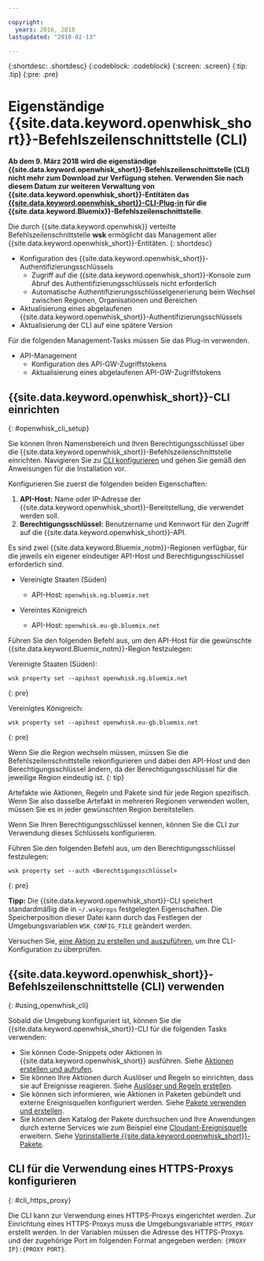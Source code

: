 ```yaml
---

copyright:
  years: 2016, 2018
lastupdated: "2018-02-13"

---
```


{:shortdesc: .shortdesc}
{:codeblock: .codeblock}
{:screen: .screen}
{:tip: .tip}
{:pre: .pre}

# Eigenständige {{site.data.keyword.openwhisk_short}}-Befehlszeilenschnittstelle (CLI)

**Ab dem 9. März 2018 wird die eigenständige {{site.data.keyword.openwhisk_short}}-Befehlszeilenschnittstelle (CLI) nicht mehr zum Download zur Verfügung stehen. Verwenden Sie nach diesem Datum zur weiteren Verwaltung von {{site.data.keyword.openwhisk_short}}-Entitäten das [{{site.data.keyword.openwhisk_short}}-CLI-Plug-in](./bluemix_cli.html) für die {{site.data.keyword.Bluemix}}-Befehlszeilenschnittstelle**.

Die durch {{site.data.keyword.openwhisk}} verteilte Befehlszeilenschnittstelle **wsk** ermöglicht das Management aller {{site.data.keyword.openwhisk_short}}-Entitäten.
{: shortdesc}

<!--
This service is deprecated: All instances of this service are deprecated. Existing instances can be used until 09 December 2016. For more information, see the [deprecation announcement blog](http://www.com){: new_window}.
{:deprecated}

IBM recommends that you use the new [{{site.data.keyword.openwhisk_short}} plug-in for the {{site.data.keyword.Bluemix_notm}} CLI](./bluemix_cli.html) to manage {{site.data.keyword.openwhisk_short}} entities. The following management tasks are easier if you use the plugin.
{: tip}
-->

* Konfiguration des {{site.data.keyword.openwhisk_short}}-Authentifizierungsschlüssels
  * Zugriff auf die {{site.data.keyword.openwhisk_short}}-Konsole zum Abruf des Authentifizierungsschlüssels nicht erforderlich
  * Automatische Authentifizierungsschlüsselgenerierung beim Wechsel zwischen Regionen, Organisationen und Bereichen
* Aktualisierung eines abgelaufenen {{site.data.keyword.openwhisk_short}}-Authentifizierungsschlüssels
* Aktualisierung der CLI auf eine spätere Version


Für die folgenden Management-Tasks müssen Sie das Plug-in verwenden.

* API-Management
  * Konfiguration des API-GW-Zugriffstokens
  * Aktualisierung eines abgelaufenen API-GW-Zugriffstokens

## {{site.data.keyword.openwhisk_short}}-CLI einrichten 
{: #openwhisk_cli_setup}

Sie können Ihren Namensbereich und Ihren Berechtigungsschlüssel über die {{site.data.keyword.openwhisk_short}}-Befehlszeilenschnittstelle einrichten.
Navigieren Sie zu [CLI konfigurieren](https://console.bluemix.net/openwhisk/cli?loadWsk=true) und gehen Sie gemäß den Anweisungen für die Installation vor.

Konfigurieren Sie zuerst die folgenden beiden Eigenschaften:

1. **API-Host:** Name oder IP-Adresse der {{site.data.keyword.openwhisk_short}}-Bereitstellung, die verwendet werden soll.
2. **Berechtigungsschlüssel:** Benutzername und Kennwort für den Zugriff auf die {{site.data.keyword.openwhisk_short}}-API.

Es sind zwei {{site.data.keyword.Bluemix_notm}}-Regionen verfügbar, für die jeweils ein eigener eindeutiger API-Host und Berechtigungsschlüssel erforderlich sind.

* Vereinigte Staaten (Süden)
  * API-Host: `openwhisk.ng.bluemix.net`

* Vereintes Königreich
  * API-Host: `openwhisk.eu-gb.bluemix.net`

Führen Sie den folgenden Befehl aus, um den API-Host für die gewünschte {{site.data.keyword.Bluemix_notm}}-Region festzulegen:

Vereinigte Staaten (Süden):
```
wsk property set --apihost openwhisk.ng.bluemix.net
```
{: pre} 

Vereinigtes Königreich:
```
wsk property set --apihost openwhisk.eu-gb.bluemix.net
```
{: pre}

Wenn Sie die Region wechseln müssen, müssen Sie die Befehlszeilenschnittstelle rekonfigurieren und dabei den API-Host und den Berechtigungsschlüssel ändern, da der Berechtigungsschlüssel für die jeweilige Region eindeutig ist.
{: tip}

Artefakte wie Aktionen, Regeln und Pakete sind für jede Region spezifisch. Wenn Sie also dasselbe Artefakt in mehreren Regionen verwenden wollen, müssen Sie es in jeder gewünschten Region bereitstellen.

Wenn Sie Ihren Berechtigungsschlüssel kennen, können Sie die CLI zur Verwendung dieses Schlüssels konfigurieren. 

Führen Sie den folgenden Befehl aus, um den Berechtigungsschlüssel festzulegen:

```
wsk property set --auth <Berechtigungsschlüssel>
```
{: pre}

**Tipp:** Die {{site.data.keyword.openwhisk_short}}-CLI speichert standardmäßig die in `~/.wskprops` festgelegten Eigenschaften. Die Speicherposition dieser Datei kann durch das Festlegen der Umgebungsvariablen `WSK_CONFIG_FILE` geändert werden. 

Versuchen Sie, [eine Aktion zu erstellen und auszuführen](./index.html#openwhisk_start_hello_world), um Ihre CLI-Konfiguration zu überprüfen.

## {{site.data.keyword.openwhisk_short}}-Befehlszeilenschnittstelle (CLI) verwenden
{: #using_openwhisk_cli}

Sobald die Umgebung konfiguriert ist, können Sie die {{site.data.keyword.openwhisk_short}}-CLI für die folgenden Tasks verwenden:

* Sie können Code-Snippets oder Aktionen in {{site.data.keyword.openwhisk_short}} ausführen. Siehe [Aktionen erstellen und aufrufen](./openwhisk_actions.html).
* Sie können Ihre Aktionen durch Auslöser und Regeln so einrichten, dass sie auf Ereignisse reagieren. Siehe [Auslöser und Regeln erstellen](./openwhisk_triggers_rules.html).
* Sie können sich informieren, wie Aktionen in Paketen gebündelt und externe Ereignisquellen konfiguriert werden. Siehe [Pakete verwenden und erstellen](./openwhisk_packages.html).
* Sie können den Katalog der Pakete durchsuchen und Ihre Anwendungen durch externe Services wie zum Beispiel eine [Cloudant-Ereignisquelle](./openwhisk_cloudant.html) erweitern. Siehe [Vorinstallierte {{site.data.keyword.openwhisk_short}}-Pakete](./openwhisk_catalog.html).

## CLI für die Verwendung eines HTTPS-Proxys konfigurieren
{: #cli_https_proxy}

Die CLI kann zur Verwendung eines HTTPS-Proxys eingerichtet werden. Zur Einrichtung eines HTTPS-Proxys muss die Umgebungsvariable `HTTPS_PROXY` erstellt werden. In der Variablen müssen die Adresse des HTTPS-Proxys und der zugehörige Port im folgenden Format angegeben werden: `{PROXY IP}:{PROXY PORT}`.
